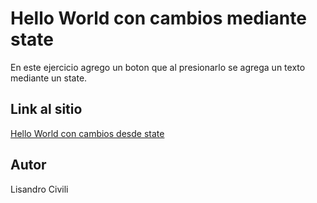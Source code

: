 # Hello World con cambios mediante state

En este ejercicio agrego un boton que al presionarlo se agrega un texto mediante un state.

## Link al sitio

[Hello World con cambios desde state](https://helloworld-state.netlify.app/)

## Autor

Lisandro Civili
